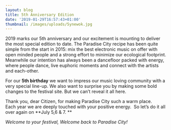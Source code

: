 ```yaml
---
layout: blog
title: 5th Anniversary Edition
date: '2019-01-29T16:57:43+01:00'
thumbnail: /images/uploads/5ynewok.jpg
---
```



2019 marks our 5th anniversary and our excitement is mounting to deliver the most special edition to date. The Paradise City recipe has been quite simple from the start in 2015: mix the best electronic music on offer with open minded people and a strong effort to minimize our ecological footprint. Meanwhile our intention has always been a dancefloor packed with energy, where people dance, live euphoric moments and connect with the artists and each-other. 

For our **5th birthday** we want to impress our music loving community with a very special line-up. We also want to surprise you by making some bold changes to the festival site. But we can’t reveal it all here. 

Thank you, dear Citizen, for making Paradise City such a warm place. Each year we are deeply touched with your positive energy.  So let’s do it all over again on **July 5,6 & 7. **

_Welcome to your festival, Welcome back to Paradise City!_

